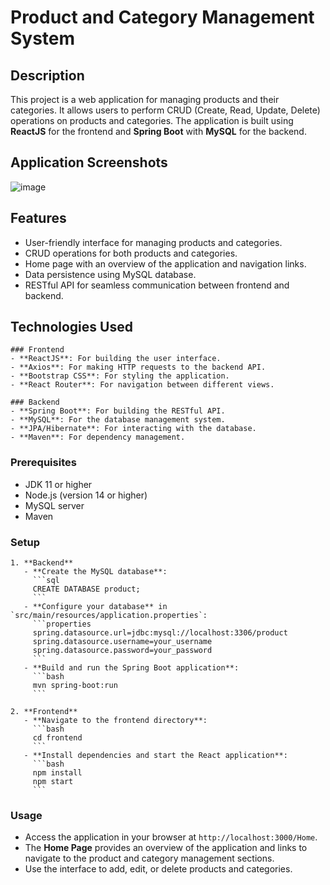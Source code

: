 # Product and Category Management System

## Description

This project is a web application for managing products and their categories. 
It allows users to perform CRUD (Create, Read, Update, Delete) operations on products and categories. 
The application is built using **ReactJS** for the frontend and **Spring Boot** with **MySQL** for the backend.

## Application Screenshots
![image](https://github.com/user-attachments/assets/f1c481ad-0aa3-448c-848c-e72a8ff5dcb9)


## Features

- User-friendly interface for managing products and categories.
- CRUD operations for both products and categories.
- Home page with an overview of the application and navigation links.
- Data persistence using MySQL database.
- RESTful API for seamless communication between frontend and backend.

## Technologies Used
    
    ### Frontend
    - **ReactJS**: For building the user interface.
    - **Axios**: For making HTTP requests to the backend API.
    - **Bootstrap CSS**: For styling the application.
    - **React Router**: For navigation between different views.
    
    ### Backend
    - **Spring Boot**: For building the RESTful API.
    - **MySQL**: For the database management system.
    - **JPA/Hibernate**: For interacting with the database.
    - **Maven**: For dependency management.
    
   

### Prerequisites

  - JDK 11 or higher
  - Node.js (version 14 or higher)
  - MySQL server
  - Maven

### Setup


    1. **Backend**
       - **Create the MySQL database**:
         ```sql
         CREATE DATABASE product;
         ```
       - **Configure your database** in `src/main/resources/application.properties`:
         ```properties
         spring.datasource.url=jdbc:mysql://localhost:3306/product
         spring.datasource.username=your_username
         spring.datasource.password=your_password
         ```
       - **Build and run the Spring Boot application**:
         ```bash
         mvn spring-boot:run
         ```
    
    2. **Frontend**
       - **Navigate to the frontend directory**:
         ```bash
         cd frontend
         ```
       - **Install dependencies and start the React application**:
         ```bash
         npm install
         npm start
         ```

### Usage

  - Access the application in your browser at `http://localhost:3000/Home`.
  - The **Home Page** provides an overview of the application and links to navigate to the product and category management sections.
  - Use the interface to add, edit, or delete products and categories.
